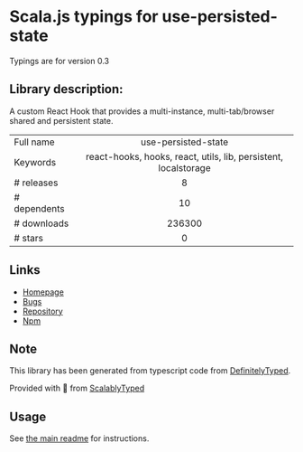 
# Scala.js typings for use-persisted-state

Typings are for version 0.3

## Library description:
A custom React Hook that provides a multi-instance, multi-tab/browser shared and persistent state.

|                    |                 |
| ------------------ | :-------------: |
| Full name          | use-persisted-state |
| Keywords           | react-hooks, hooks, react, utils, lib, persistent, localstorage |
| # releases         | 8 |
| # dependents       | 10 |
| # downloads        | 236300 |
| # stars            | 0 |

## Links
- [Homepage](https://github.com/donavon/use-persisted-state#readme)
- [Bugs](https://github.com/donavon/use-persisted-state/issues)
- [Repository](https://github.com/donavon/use-persisted-state)
- [Npm](https://www.npmjs.com/package/use-persisted-state)
    


## Note
This library has been generated from typescript code from [DefinitelyTyped](https://definitelytyped.org).

Provided with :purple_heart: from [ScalablyTyped](https://github.com/oyvindberg/ScalablyTyped)

## Usage
See [the main readme](../../readme.md) for instructions.


